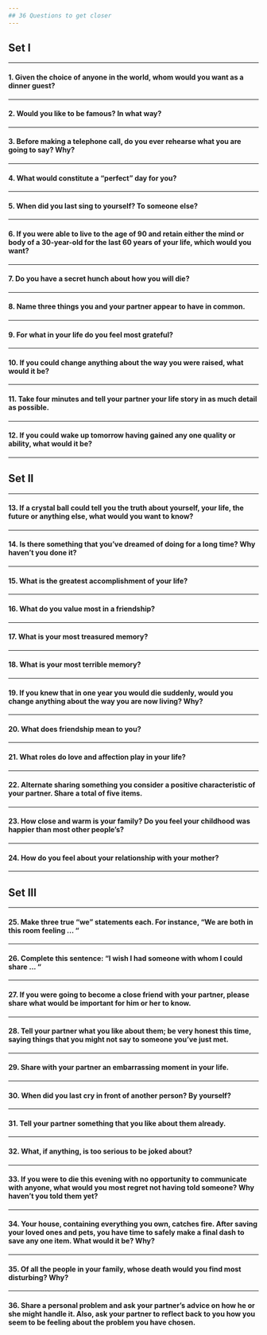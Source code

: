 ```yaml
---
## 36 Questions to get closer
---
```

## Set I
---
#### 1. Given the choice of anyone in the world, whom would you want as a dinner guest?
---
#### 2. Would you like to be famous? In what way?
---
#### 3. Before making a telephone call, do you ever rehearse what you are going to say? Why?
---
#### 4. What would constitute a “perfect” day for you?
---
#### 5. When did you last sing to yourself? To someone else?
---
#### 6. If you were able to live to the age of 90 and retain either the mind or body of a 30-year-old for the last 60 years of your life, which would you want?
---
#### 7. Do you have a secret hunch about how you will die?
---
#### 8. Name three things you and your partner appear to have in common.
---
#### 9. For what in your life do you feel most grateful?
---
#### 10. If you could change anything about the way you were raised, what would it be?
---
#### 11. Take four minutes and tell your partner your life story in as much detail as possible.
---
#### 12. If you could wake up tomorrow having gained any one quality or ability, what would it be?
---
## Set II
---
#### 13. If a crystal ball could tell you the truth about yourself, your life, the future or anything else, what would you want to know?
---
#### 14. Is there something that you’ve dreamed of doing for a long time? Why haven’t you done it?
---
#### 15. What is the greatest accomplishment of your life?
---
#### 16. What do you value most in a friendship?
---
#### 17. What is your most treasured memory?
---
#### 18. What is your most terrible memory?
---
#### 19. If you knew that in one year you would die suddenly, would you change anything about the way you are now living? Why?
---
#### 20. What does friendship mean to you?
---
#### 21. What roles do love and affection play in your life?
---
#### 22. Alternate sharing something you consider a positive characteristic of your partner. Share a total of five items.
---
#### 23. How close and warm is your family? Do you feel your childhood was happier than most other people’s?
---
#### 24. How do you feel about your relationship with your mother?
---
## Set III
---
#### 25. Make three true “we” statements each. For instance, “We are both in this room feeling ... “
---
#### 26. Complete this sentence: “I wish I had someone with whom I could share ... “
---
#### 27. If you were going to become a close friend with your partner, please share what would be important for him or her to know.
---
#### 28. Tell your partner what you like about them; be very honest this time, saying things that you might not say to someone you’ve just met.
---
#### 29. Share with your partner an embarrassing moment in your life.
---
#### 30. When did you last cry in front of another person? By yourself?
---
#### 31. Tell your partner something that you like about them already.
---
#### 32. What, if anything, is too serious to be joked about?
---
#### 33. If you were to die this evening with no opportunity to communicate with anyone, what would you most regret not having told someone? Why haven’t you told them yet?
---
#### 34. Your house, containing everything you own, catches fire. After saving your loved ones and pets, you have time to safely make a final dash to save any one item. What would it be? Why?
---
#### 35. Of all the people in your family, whose death would you find most disturbing? Why?
---
#### 36. Share a personal problem and ask your partner’s advice on how he or she might handle it. Also, ask your partner to reflect back to you how you seem to be feeling about the problem you have chosen.

